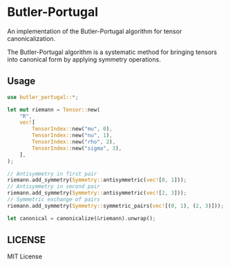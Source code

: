 # Butler-Portugal

An implementation of the Butler-Portugal algorithm for tensor canonicalization.

The Butler-Portugal algorithm is a systematic method for bringing tensors into canonical form by applying symmetry operations.

## Usage

```rust
use butler_portugal::*;

let mut riemann = Tensor::new(
    "R",
    vec![
        TensorIndex::new("mu", 0),
        TensorIndex::new("nu", 1),
        TensorIndex::new("rho", 2),
        TensorIndex::new("sigma", 3),
    ],
);

// Antisymmetry in first pair
riemann.add_symmetry(Symmetry::antisymmetric(vec![0, 1]));
// Antisymmetry in second pair
riemann.add_symmetry(Symmetry::antisymmetric(vec![2, 3]));
// Symmetric exchange of pairs
riemann.add_symmetry(Symmetry::symmetric_pairs(vec![(0, 1), (2, 3)]));

let canonical = canonicalize(&riemann).unwrap();
```

## LICENSE

MIT License
